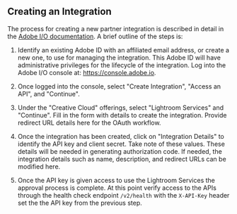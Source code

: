 ## Creating an Integration

The process for creating a new partner integration is described in detail in the [Adobe I/O documentation](https://www.adobe.io/authentication/auth-methods.html#!AdobeDocs/adobeio-auth/master/AuthenticationOverview/OAuthIntegration.md). A brief outline of the steps is:

1. Identify an existing Adobe ID with an affiliated email address, or create a new one, to use for managing the integration. This Adobe ID will have administrative privileges for the lifecycle of the integration. Log into the Adobe I/O console at: <a href="https://console.adobe.io" target="_blank">https://console.adobe.io</a>.

2. Once logged into the console, select "Create Integration", "Access an API", and "Continue".

3. Under the "Creative Cloud" offerings, select "Lightroom Services" and "Continue". Fill in the form with details to create the integration. Provide redirect URL details here for the OAuth workflow.

4. Once the integration has been created, click on "Integration Details" to identify the API key and client secret. Take note of these values. These details will be needed in generating authorization code. If needed, the integration details such as name, description, and redirect URLs can be modified here. 

5. Once the API key is given access to use the Lightroom Services the approval process is complete. At this point verify access to the APIs through the health check endpoint `/v2/health` with the `X-API-Key` header set the the API key from the previous step.
